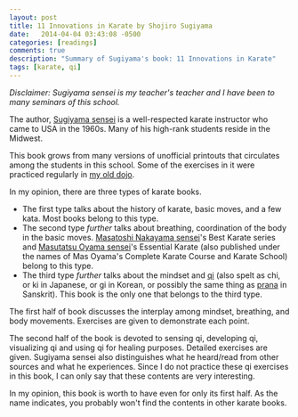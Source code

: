 ```yaml
---
layout: post
title: 11 Innovations in Karate by Shojiro Sugiyama
date:   2014-04-04 03:43:08 -0500
categories: [readings]
comments: true
description: "Summary of Sugiyama's book: 11 Innovations in Karate"
tags: [karate, qi]
---
```

*Disclaimer: Sugiyama sensei is my teacher's teacher and I have 
been to many seminars of this school.*

The author, [Sugiyama sensei](https://en.wikipedia.org/wiki/Shojiro_Sugiyama) is a well-respected karate instructor who came to USA in the 1960s. Many of his high-rank students reside in the Midwest.

This book grows from many versions of unofficial printouts that circulates among the students in this school. Some of the exercises in it were practiced regularly in [my old dojo](http://mjkc.madcitykarate.com).

In my opinion, there are three types of karate books. 

* The first type talks about the history of karate, basic moves, and a few kata. 
Most books belong to this type.
* The second type *further* talks about breathing, coordination of the body in the basic moves. 
[Masatoshi Nakayama sensei](https://en.wikipedia.org/wiki/Masatoshi_Nakayama)'s Best Karate series and [Masutatsu Oyama sensei](https://en.wikipedia.org/wiki/Mas_Oyama)'s Essential Karate (also published under the names of Mas Oyama's Complete Karate Course and Karate School) belong to this type.
* The third type *further* talks about the mindset and [qi](https://en.wikipedia.org/wiki/Qi) (also spelt as chi, or ki in Japanese, or gi in Korean, or possibly the same thing as [prana](https://en.wikipedia.org/wiki/Prana) in Sanskrit). This book is the only one that belongs to the third type. 

The first half of book discusses the interplay among mindset, breathing, and body movements. 
Exercises are given to demonstrate each point. 

The second half of the book is devoted to sensing qi, developing qi, visualizing qi and using qi for healing purposes. Detailed exercises are given. Sugiyama sensei also distinguishes what he heard/read from other sources and what he experiences.
Since I do not practice these qi exercises in this book, I can only say that these contents are very interesting. 

In my opinion, this book is worth to have even for only its first half. 
As the name indicates, you probably won't find the contents in other karate books.

